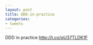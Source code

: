 ```yaml
---
layout: post
title: DDD-in-practice
categories:
- tweets
---
```

DDD in practice http://t.co/qU37TLDK1F
